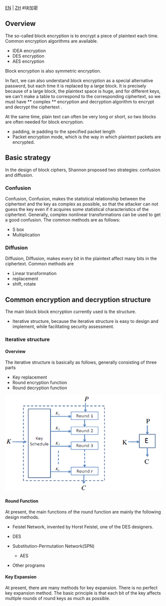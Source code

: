 [EN](./introduction.md) | [ZH](./introduction-zh.md)
#块加密


## Overview


The so-called block encryption is to encrypt a piece of plaintext each time. Common encryption algorithms are available.


- IDEA encryption
- DES encryption
- AES encryption


Block encryption is also symmetric encryption.


In fact, we can also understand block encryption as a special alternative password, but each time it is replaced by a large block. It is precisely because of a large block, the plaintext space is huge, and for different keys, we can&#39;t make a table to correspond to the corresponding ciphertext, so we must have ** complex ** encryption and decryption algorithm to encrypt and decrypt the ciphertext .


At the same time, plain text can often be very long or short, so two blocks are often needed for block encryption.


- padding, ie padding to the specified packet length
- Packet encryption mode, which is the way in which plaintext packets are encrypted.


## Basic strategy


In the design of block ciphers, Shannon proposed two strategies: confusion and diffusion.


### Confusion


Confusion, Confusion, makes the statistical relationship between the ciphertext and the key as complex as possible, so that the attacker can not guess the key even if it acquires some statistical characteristics of the ciphertext. Generally, complex nonlinear transformations can be used to get a good confusion. The common methods are as follows:


- S box
- Multiplication


### Diffusion


Diffusion, Diffusion, makes every bit in the plaintext affect many bits in the ciphertext. Common methods are


- Linear transformation
- replacement
- shift, rotate


## Common encryption and decryption structure


The main block block encryption currently used is the structure.


- Iterative structure, because the iterative structure is easy to design and implement, while facilitating security assessment.


### Iterative structure


#### Overview


The iterative structure is basically as follows, generally consisting of three parts


- Key replacement
- Round encryption function
- Round decryption function


![image-20180714222206782](./figure/iterated_cipher.png)



#### Round Function


At present, the main functions of the round function are mainly the following design methods.


- Feistel Network, invented by Horst Feistel, one of the DES designers.
- DES
- Substitution-Permutation Network(SPN)

    - AES

- Other programs


#### Key Expansion


At present, there are many methods for key expansion. There is no perfect key expansion method. The basic principle is that each bit of the key affects multiple rounds of round keys as much as possible.
